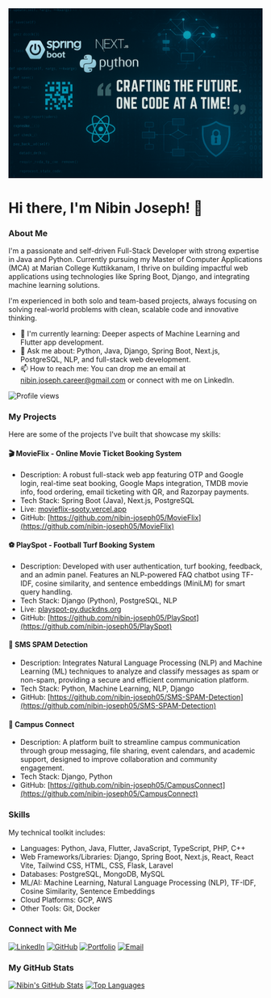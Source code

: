 <img src="https://github.com/nibin-joseph05/nibin-joseph05/blob/main/github-profile-image.png?raw=true" alt="Banner" style="width:800;"/>


# Hi there, I'm Nibin Joseph! 👋
 
### About Me

I'm a passionate and self-driven Full-Stack Developer with strong expertise in Java and Python. Currently pursuing my Master of Computer Applications (MCA) at Marian College Kuttikkanam, I thrive on building impactful web applications using technologies like Spring Boot, Django, and integrating machine learning solutions.

I'm experienced in both solo and team-based projects, always focusing on solving real-world problems with clean, scalable code and innovative thinking.

-   🌱 I'm currently learning: Deeper aspects of Machine Learning and Flutter app development.
-   💬 Ask me about: Python, Java, Django, Spring Boot, Next.js, PostgreSQL, NLP, and full-stack web development.
-   📫 How to reach me: You can drop me an email at nibin.joseph.career@gmail.com or connect with me on LinkedIn.

![Profile views](https://komarev.com/ghpvc/?username=nibin-joseph05&color=blue)

### My Projects

Here are some of the projects I've built that showcase my skills:

#### 🎬 MovieFlix - Online Movie Ticket Booking System
* Description: A robust full-stack web app featuring OTP and Google login, real-time seat booking, Google Maps integration, TMDB movie info, food ordering, email ticketing with QR, and Razorpay payments.
* Tech Stack: Spring Boot (Java), Next.js, PostgreSQL
* Live: [movieflix-sooty.vercel.app](https://movieflix-sooty.vercel.app)
* GitHub: [https://github.com/nibin-joseph05/MovieFlix](https://github.com/nibin-joseph05/MovieFlix)

#### ⚽ PlaySpot - Football Turf Booking System
* Description: Developed with user authentication, turf booking, feedback, and an admin panel. Features an NLP-powered FAQ chatbot using TF-IDF, cosine similarity, and sentence embeddings (MiniLM) for smart query handling.
* Tech Stack: Django (Python), PostgreSQL, NLP
* Live: [playspot-py.duckdns.org](http://playspot-py.duckdns.org)
* GitHub: [https://github.com/nibin-joseph05/PlaySpot](https://github.com/nibin-joseph05/PlaySpot)

#### 🧠 SMS SPAM Detection
* Description: Integrates Natural Language Processing (NLP) and Machine Learning (ML) techniques to analyze and classify messages as spam or non-spam, providing a secure and efficient communication platform.
* Tech Stack: Python, Machine Learning, NLP, Django
* GitHub: [https://github.com/nibin-joseph05/SMS-SPAM-Detection](https://github.com/nibin-joseph05/SMS-SPAM-Detection)

#### 🏫 Campus Connect
* Description: A platform built to streamline campus communication through group messaging, file sharing, event calendars, and academic support, designed to improve collaboration and community engagement.
* Tech Stack: Django, Python
* GitHub: [https://github.com/nibin-joseph05/CampusConnect](https://github.com/nibin-joseph05/CampusConnect)

### Skills

My technical toolkit includes:

* Languages: Python, Java, Flutter, JavaScript, TypeScript, PHP, C++
* Web Frameworks/Libraries: Django, Spring Boot, Next.js, React, React Vite, Tailwind CSS, HTML, CSS, Flask, Laravel
* Databases: PostgreSQL, MongoDB, MySQL
* ML/AI: Machine Learning, Natural Language Processing (NLP), TF-IDF, Cosine Similarity, Sentence Embeddings
* Cloud Platforms: GCP, AWS
* Other Tools: Git, Docker

### Connect with Me

[![LinkedIn](https://img.shields.io/badge/LinkedIn-%230077B5.svg?style=for-the-badge&logo=linkedin&logoColor=white)](https://linkedin.com/in/nibin-joseph05)
[![GitHub](https://img.shields.io/badge/GitHub-100000?style=for-the-badge&logo=github&logoColor=white)](https://github.com/nibin-joseph05)
[![Portfolio](https://img.shields.io/badge/Portfolio-FF5722?style=for-the-badge&logo=gohugo&logoColor=white)](https://nibin-joseph05.github.io/portfolio-nibin/)
[![Email](https://img.shields.io/badge/Email-D14836?style=for-the-badge&logo=gmail&logoColor=white)](mailto:nibin.joseph.career@gmail.com)

### My GitHub Stats

[![Nibin's GitHub Stats](https://github-readme-stats.vercel.app/api?username=nibin-joseph05&show_icons=true&theme=dark&include_all_commits=true&count_private=true)](https://github.com/anuraghazra/github-readme-stats)
[![Top Languages](https://github-readme-stats.vercel.app/api/top-langs/?username=nibin-joseph05&layout=compact&theme=dark)](https://github.com/anuraghazra/github-readme-stats)
